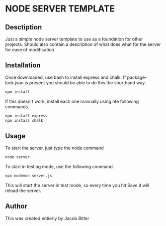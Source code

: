 # NODE SERVER TEMPLATE

## Desctiption

Just a simple node server template to use as a foundation for other projects. Should also contain a description of what does what for the server for ease of modification.

## Installation

Once downloaded, use bash to install express and chalk. If package-lock.json is present you should be able to do this the shorthand way.

```bash
npm install
```

If this doesn't work, install each one manually using hte following commands.

```bash
npm install express
npm install chalk
```

## Usage

To start the server, just type the node command

```bash
node server
```

To start in testing mode, use the following command.

```bash 
npx nodemon server.js
```

This will start the server in test mode, so every time you hit Save it will reload the server.

## Author

This was created entierly by Jacob Bitter